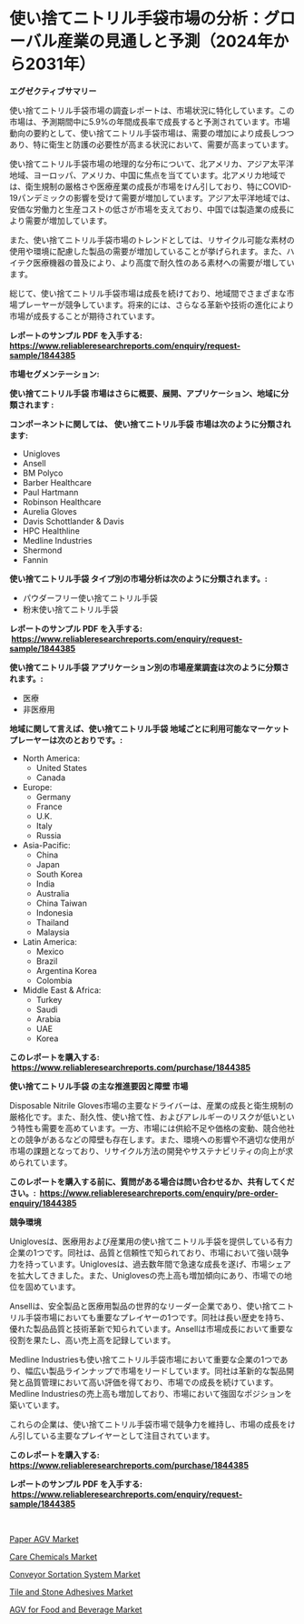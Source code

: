 <p><h1>使い捨てニトリル手袋市場の分析：グローバル産業の見通しと予測（2024年から2031年）</h1></p><p><strong>エグゼクティブサマリー</strong></p>
<p><p>使い捨てニトリル手袋市場の調査レポートは、市場状況に特化しています。この市場は、予測期間中に5.9%の年間成長率で成長すると予測されています。市場動向の要約として、使い捨てニトリル手袋市場は、需要の増加により成長しつつあり、特に衛生と防護の必要性が高まる状況において、需要が高まっています。</p><p>使い捨てニトリル手袋市場の地理的な分布について、北アメリカ、アジア太平洋地域、ヨーロッパ、アメリカ、中国に焦点を当てています。北アメリカ地域では、衛生規制の厳格さや医療産業の成長が市場をけん引しており、特にCOVID-19パンデミックの影響を受けて需要が増加しています。アジア太平洋地域では、安価な労働力と生産コストの低さが市場を支えており、中国では製造業の成長により需要が増加しています。</p><p>また、使い捨てニトリル手袋市場のトレンドとしては、リサイクル可能な素材の使用や環境に配慮した製品の需要が増加していることが挙げられます。また、ハイテク医療機器の普及により、より高度で耐久性のある素材への需要が増しています。</p><p>総じて、使い捨てニトリル手袋市場は成長を続けており、地域間でさまざまな市場プレーヤーが競争しています。将来的には、さらなる革新や技術の進化により市場が成長することが期待されています。</p></p>
<p><strong>レポートのサンプル PDF を入手する: <a href="https://www.reliableresearchreports.com/enquiry/request-sample/1844385">https://www.reliableresearchreports.com/enquiry/request-sample/1844385</a></strong></p>
<p><strong>市場セグメンテーション:</strong></p>
<p><strong> 使い捨てニトリル手袋 市場はさらに概要、展開、アプリケーション、地域に分類されます :</strong></p>
<p><strong>コンポーネントに関しては、 使い捨てニトリル手袋 市場は次のように分類されます: &nbsp;</strong></p>
<p><ul><li>Unigloves</li><li>Ansell</li><li>BM Polyco</li><li>Barber Healthcare</li><li>Paul Hartmann</li><li>Robinson Healthcare</li><li>Aurelia Gloves</li><li>Davis Schottlander & Davis</li><li>HPC Healthline</li><li>Medline Industries</li><li>Shermond</li><li>Fannin</li></ul></p>
<p><strong> 使い捨てニトリル手袋 タイプ別の市場分析は次のように分類されます。:</strong></p>
<p><ul><li>パウダーフリー使い捨てニトリル手袋</li><li>粉末使い捨てニトリル手袋</li></ul></p>
<p><strong>レポートのサンプル PDF を入手する: &nbsp;<a href="https://www.reliableresearchreports.com/enquiry/request-sample/1844385">https://www.reliableresearchreports.com/enquiry/request-sample/1844385</a></strong></p>
<p><strong> 使い捨てニトリル手袋 アプリケーション別の市場産業調査は次のように分類されます。:</strong></p>
<p><ul><li>医療</li><li>非医療用</li></ul></p>
<p><strong>地域に関して言えば、使い捨てニトリル手袋 地域ごとに利用可能なマーケットプレーヤーは次のとおりです。:</strong></p>
<p><ul>
    <li>
        North America:
        <ul>
            <li>United States</li>
            <li>Canada</li>
        </ul>
    </li>
    <li>
        Europe:
        <ul>
            <li>Germany</li>
            <li>France</li>
            <li>U.K.</li>
            <li>Italy</li>
            <li>Russia</li>
        </ul>
    </li>
    <li>
        Asia-Pacific:
        <ul>
            <li>China</li>
            <li>Japan</li>
            <li>South Korea</li>
            <li>India</li>
            <li>Australia</li>
            <li>China Taiwan</li>
            <li>Indonesia</li>
            <li>Thailand</li>
            <li>Malaysia</li>
        </ul>
    </li>
    <li>
        Latin America:
        <ul>
            <li>Mexico</li>
            <li>Brazil</li>
            <li>Argentina Korea</li>
            <li>Colombia</li>
        </ul>
    </li>
    <li>
        Middle East & Africa:
        <ul>
            <li>Turkey</li>
            <li>Saudi</li>
            <li>Arabia</li>
            <li>UAE</li>
            <li>Korea</li>
        </ul>
    </li>
    </ul></p>
<p><strong>このレポートを購入する: &nbsp;<a href="https://www.reliableresearchreports.com/purchase/1844385">https://www.reliableresearchreports.com/purchase/1844385</a></strong></p>
<p><strong>使い捨てニトリル手袋 の主な推進要因と障壁 市場</strong></p>
<p><p>Disposable Nitrile Gloves市場の主要なドライバーは、産業の成長と衛生規制の厳格化です。また、耐久性、使い捨て性、およびアレルギーのリスクが低いという特性も需要を高めています。一方、市場には供給不足や価格の変動、競合他社との競争があるなどの障壁も存在します。また、環境への影響や不適切な使用が市場の課題となっており、リサイクル方法の開発やサステナビリティの向上が求められています。</p></p>
<p><strong>このレポートを購入する前に、質問がある場合は問い合わせるか、共有してください。:&nbsp; <a href="https://www.reliableresearchreports.com/enquiry/pre-order-enquiry/1844385">https://www.reliableresearchreports.com/enquiry/pre-order-enquiry/1844385</a></strong></p>
<p><strong>競争環境</strong></p>
<p><p>Uniglovesは、医療用および産業用の使い捨てニトリル手袋を提供している有力企業の1つです。同社は、品質と信頼性で知られており、市場において強い競争力を持っています。Uniglovesは、過去数年間で急速な成長を遂げ、市場シェアを拡大してきました。また、Uniglovesの売上高も増加傾向にあり、市場での地位を固めています。</p><p>Ansellは、安全製品と医療用製品の世界的なリーダー企業であり、使い捨てニトリル手袋市場においても重要なプレイヤーの1つです。同社は長い歴史を持ち、優れた製品品質と技術革新で知られています。Ansellは市場成長において重要な役割を果たし、高い売上高を記録しています。</p><p>Medline Industriesも使い捨てニトリル手袋市場において重要な企業の1つであり、幅広い製品ラインナップで市場をリードしています。同社は革新的な製品開発と品質管理において高い評価を得ており、市場での成長を続けています。Medline Industriesの売上高も増加しており、市場において強固なポジションを築いています。</p><p>これらの企業は、使い捨てニトリル手袋市場で競争力を維持し、市場の成長をけん引している主要なプレイヤーとして注目されています。</p></p>
<p><strong>このレポートを購入する: &nbsp; <a href="https://www.reliableresearchreports.com/purchase/1844385">https://www.reliableresearchreports.com/purchase/1844385</a></strong></p>
<p><strong>レポートのサンプル PDF を入手する: &nbsp;<a href="https://www.reliableresearchreports.com/enquiry/request-sample/1844385">https://www.reliableresearchreports.com/enquiry/request-sample/1844385</a></strong><strong></strong></p>
<p>&nbsp;</p>
<p><p><a href="https://eight-handstand-8fb.notion.site/Paper-AGV-Market-Size-Growing-and-Forecasted-for-period-from-2024-2031-and-provides-complete-marke-45fa05e6080d404f8bee8dedb1872c5d">Paper AGV Market</a></p><p><a href="https://view.publitas.com/reportprime-1/decoding-the-care-chemicals-market-a-deep-dive-into-the-latest-market-trends-market-segmentation-and-competitive-analysis/">Care Chemicals Market</a></p><p><a href="https://fuschia-pecorino-a6d.notion.site/Conveyor-Sortation-System-Market-Size-and-Examines-its-Market-Scope-with-a-Primary-Focus-on-Growth-f15c5a130bfe413db9ee3bc57b88266d">Conveyor Sortation System Market</a></p><p><a href="https://view.publitas.com/reportprime-1/tile-and-stone-adhesives-market-size-share-trends-analysis-report-by-material-by-type-by-end-user-by-region-and-segment-forecasts-2024-2031/">Tile and Stone Adhesives Market</a></p><p><a href="https://skillful-vermicelli-b89.notion.site/AGV-for-Food-and-Beverage-Market-Research-Report-Provides-Critical-Insights-that-can-help-Shape-Busi-c0a5e600332d457a906227ef5835c57f">AGV for Food and Beverage Market</a></p></p>
